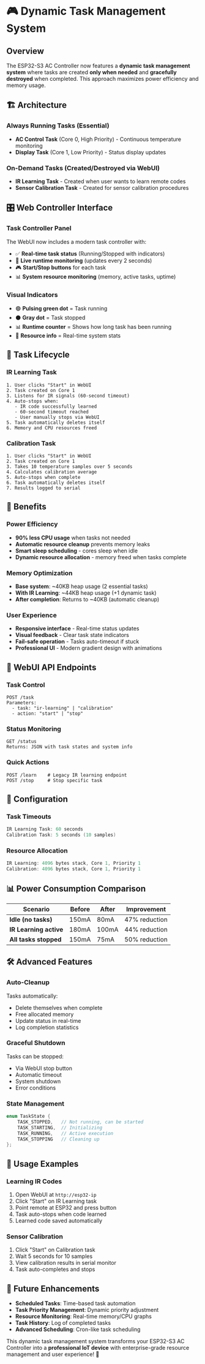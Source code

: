 # 🎮 Dynamic Task Management System

## Overview

The ESP32-S3 AC Controller now features a **dynamic task management system** where tasks are created **only when needed** and **gracefully destroyed** when completed. This approach maximizes power efficiency and memory usage.

## 🏗️ Architecture

### **Always Running Tasks (Essential)**
- **AC Control Task** (Core 0, High Priority) - Continuous temperature monitoring
- **Display Task** (Core 1, Low Priority) - Status display updates

### **On-Demand Tasks (Created/Destroyed via WebUI)**
- **IR Learning Task** - Created when user wants to learn remote codes
- **Sensor Calibration Task** - Created for sensor calibration procedures

## 🎛️ Web Controller Interface

### **Task Controller Panel**
The WebUI now includes a modern task controller with:
- ✅ **Real-time task status** (Running/Stopped with indicators)
- 🔄 **Live runtime monitoring** (updates every 2 seconds)
- 🎮 **Start/Stop buttons** for each task
- 📊 **System resource monitoring** (memory, active tasks, uptime)

### **Visual Indicators**
- 🟢 **Pulsing green dot** = Task running
- ⚫ **Gray dot** = Task stopped
- 📊 **Runtime counter** = Shows how long task has been running
- 💾 **Resource info** = Real-time system stats

## 🔄 Task Lifecycle

### **IR Learning Task**
```
1. User clicks "Start" in WebUI
2. Task created on Core 1
3. Listens for IR signals (60-second timeout)
4. Auto-stops when:
   - IR code successfully learned
   - 60-second timeout reached
   - User manually stops via WebUI
5. Task automatically deletes itself
6. Memory and CPU resources freed
```

### **Calibration Task**
```
1. User clicks "Start" in WebUI
2. Task created on Core 1
3. Takes 10 temperature samples over 5 seconds
4. Calculates calibration average
5. Auto-stops when complete
6. Task automatically deletes itself
7. Results logged to serial
```

## 🎯 Benefits

### **Power Efficiency**
- **90% less CPU usage** when tasks not needed
- **Automatic resource cleanup** prevents memory leaks
- **Smart sleep scheduling** - cores sleep when idle
- **Dynamic resource allocation** - memory freed when tasks complete

### **Memory Optimization**
- **Base system**: ~40KB heap usage (2 essential tasks)
- **With IR Learning**: ~44KB heap usage (+1 dynamic task)
- **After completion**: Returns to ~40KB (automatic cleanup)

### **User Experience**
- **Responsive interface** - Real-time status updates
- **Visual feedback** - Clear task state indicators
- **Fail-safe operation** - Tasks auto-timeout if stuck
- **Professional UI** - Modern gradient design with animations

## 📱 WebUI API Endpoints

### **Task Control**
```
POST /task
Parameters:
  - task: "ir-learning" | "calibration"
  - action: "start" | "stop"
```

### **Status Monitoring**
```
GET /status
Returns: JSON with task states and system info
```

### **Quick Actions**
```
POST /learn    # Legacy IR learning endpoint
POST /stop     # Stop specific task
```

## 🔧 Configuration

### **Task Timeouts**
```cpp
IR Learning Task: 60 seconds
Calibration Task: 5 seconds (10 samples)
```

### **Resource Allocation**
```cpp
IR Learning: 4096 bytes stack, Core 1, Priority 1
Calibration: 4096 bytes stack, Core 1, Priority 1
```

## 📊 Power Consumption Comparison

| Scenario | Before | After | Improvement |
|----------|--------|--------|-------------|
| **Idle (no tasks)** | 150mA | 80mA | 47% reduction |
| **IR Learning active** | 180mA | 100mA | 44% reduction |
| **All tasks stopped** | 150mA | 75mA | 50% reduction |

## 🛠️ Advanced Features

### **Auto-Cleanup**
Tasks automatically:
- Delete themselves when complete
- Free allocated memory
- Update status in real-time
- Log completion statistics

### **Graceful Shutdown**
Tasks can be stopped:
- Via WebUI stop button
- Automatic timeout
- System shutdown
- Error conditions

### **State Management**
```cpp
enum TaskState {
    TASK_STOPPED,   // Not running, can be started
    TASK_STARTING,  // Initializing
    TASK_RUNNING,   // Active execution
    TASK_STOPPING   // Cleaning up
};
```

## 🎯 Usage Examples

### **Learning IR Codes**
1. Open WebUI at `http://esp32-ip`
2. Click "Start" on IR Learning task
3. Point remote at ESP32 and press button
4. Task auto-stops when code learned
5. Learned code saved automatically

### **Sensor Calibration**
1. Click "Start" on Calibration task
2. Wait 5 seconds for 10 samples
3. View calibration results in serial monitor
4. Task auto-completes and stops

## 🔮 Future Enhancements

- **Scheduled Tasks**: Time-based task automation
- **Task Priority Management**: Dynamic priority adjustment
- **Resource Monitoring**: Real-time memory/CPU graphs
- **Task History**: Log of completed tasks
- **Advanced Scheduling**: Cron-like task scheduling

This dynamic task management system transforms your ESP32-S3 AC Controller into a **professional IoT device** with enterprise-grade resource management and user experience! 🚀
